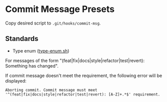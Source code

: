 # Commit Message Presets

Copy desired script to `.git/hooks/commit-msg`.

## Standards

- Type enum ([type-enum.sh](./type-enum.sh))

For messages of the form "(feat|fix|docs|style|refactor|test|revert): Something has changed".

If commit message doesn't meet the requirement, the following error will be displayed:

    Aborting commit. Commit message must meet '^(feat|fix|docs|style|refactor|test|revert): [A-Z]+.*$' requirement.
